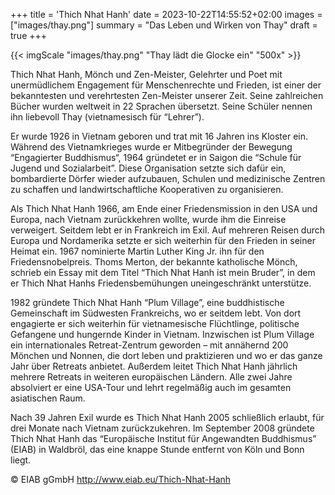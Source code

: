 +++
title = 'Thich Nhat Hanh'
date = 2023-10-22T14:55:52+02:00
images = ["images/thay.png"]
summary = "Das Leben und Wirken von Thay"
draft = true
+++

{{< imgScale "images/thay.png" "Thay lädt die Glocke ein" "500x" >}}

Thich Nhat Hanh, Mönch und Zen-Meister, Gelehrter und Poet mit unermüdlichem Engagement für Menschenrechte und Frieden, ist einer der bekanntesten und verehrtesten Zen-Meister unserer Zeit. Seine zahlreichen Bücher wurden weltweit in 22 Sprachen übersetzt. Seine Schüler nennen ihn liebevoll Thay (vietnamesisch für “Lehrer”).

Er wurde 1926 in Vietnam geboren und trat mit 16 Jahren ins Kloster ein. Während des Vietnamkrieges wurde er Mitbegründer der Bewegung “Engagierter Buddhismus“, 1964 gründetet er in Saigon die “Schule für Jugend und Sozialarbeit”. Diese Organisation setzte sich dafür ein, bombardierte Dörfer wieder aufzubauen, Schulen und medizinische Zentren zu schaffen und landwirtschaftliche Kooperativen zu organisieren.

Als Thich Nhat Hanh 1966, am Ende einer Friedensmission in den USA und Europa, nach Vietnam zurückkehren wollte, wurde ihm die Einreise verweigert. Seitdem lebt er in Frankreich im Exil. Auf mehreren Reisen durch Europa und Nordamerika setzte er sich weiterhin für den Frieden in seiner Heimat ein. 1967 nominierte Martin Luther King Jr. ihn für den Friedensnobelpreis. Thoms Merton, der bekannte katholische Mönch, schrieb ein Essay mit dem Titel “Thich Nhat Hanh ist mein Bruder”, in dem er Thich Nhat Hanhs Friedensbemühungen uneingeschränkt unterstütze.

1982 gründete Thich Nhat Hanh “Plum Village”, eine buddhistische Gemeinschaft im Südwesten Frankreichs, wo er seitdem lebt. Von dort engagierte er sich weiterhin für vietnamesische Flüchtlinge, politische Gefangene und hungernde Kinder in Vietnam. Inzwischen ist Plum Village ein internationales Retreat-Zentrum geworden – mit annähernd 200 Mönchen und Nonnen, die dort leben und praktizieren und wo er das ganze Jahr über Retreats anbietet. Außerdem leitet Thich Nhat Hanh jährlich mehrere Retreats in weiteren europäischen Ländern. Alle zwei Jahre absolviert er eine USA-Tour und lehrt regelmäßig auch im gesamten asiatischen Raum.

Nach 39 Jahren Exil wurde es Thich Nhat Hanh 2005 schließlich erlaubt, für drei Monate nach Vietnam zurückzukehren.
Im September 2008 gründete Thich Nhat Hanh das “Europäische Institut für Angewandten Buddhismus” (EIAB) in Waldbröl, das eine knappe Stunde entfernt von Köln und Bonn liegt.

&copy; EIAB gGmbH http://www.eiab.eu/Thich-Nhat-Hanh